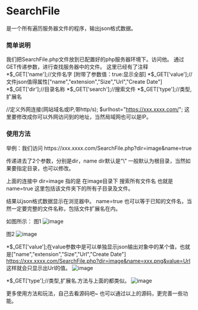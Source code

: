 # SearchFile
是一个所有遍历服务器文件的程序，输出json格式数据。
<h3>简单说明</h3>
我们把SearchFile.php文件放到已配置好的php服务器环境下。访问他。
通过GET传递参数，进行查找服务器中的文件。
这里已经有了注释
*$_GET['name'];//文件名字 [附带了参数值：true:显示全部]
*$_GET['value'];//文件json值得属性["name","extension","Size","Url","Create Date"]
*$_GET['dir'];//目录名称
*$_GET['search'];//搜索文件
*$_GET['type'];//类型,扩展名

//定义外网连接(网站域名或IP,带http/s);
$urlhost="https://xxx.xxxx.com/";   这里要修改成你可以外网访问到的地址，当然局域网也可以是IP。


<h3>使用方法</h3>
举例：我们访问 https://xxx.xxxx.com/SearchFile.php?dir=image&name=true

传递进去了2个参数，分别是dir，name
dir默认是“\” 一般默认为根目录，当然如果要指定目录，也可以修改。

上面的连接中 dir=image 指的是 在image目录下 搜索所有文件名  也就是 name=true   这里包括该文件夹下的所有子目录及文件。

结果以json格式数据显示在浏览器中。
name=true  也可以等于已知的文件名，当然一定要完整的文件名称，包括文件扩展名在内。

如图所示：
图1
![image](https://user-images.githubusercontent.com/66707076/163385403-b0990846-d1a1-480d-9883-99a8ba0d37d1.png)

图2
![image](https://user-images.githubusercontent.com/66707076/163385515-ea6f3407-be23-42ec-bc15-4616614410e2.png)

*$_GET['value'];在value参数中是可以单独显示json输出对象中的某个值，也就是["name","extension","Size","Url","Create Date"]
https://xxx.xxxx.com/SearchFile.php?dir=image&name=xxx.png&value=Url 
这样就会只显示出Url的值。
![image](https://user-images.githubusercontent.com/66707076/163386927-dfc34c0d-f7f1-4d56-9b87-1737aa7e54dc.png)

*$_GET['type'];//类型,扩展名.方法与上面的都类似。
![image](https://user-images.githubusercontent.com/66707076/163387353-f00275d4-05c2-4d2d-b3d5-b278df21d220.png)

更多使用方法和玩法，自己去看源码吧~
也可以通过以上的源码，更完善一些功能。


